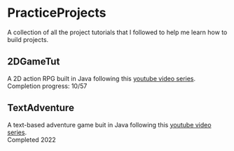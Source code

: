 # PracticeProjects
A collection of all the project tutorials that I followed to help me learn how to build projects.

## 2DGameTut
A 2D action RPG built in Java following this [youtube video series](https://youtube.com/playlist?list=PL_QPQmz5C6WUF-pOQDsbsKbaBZqXj4qSq&si=JTNF5EKiDB5Tjv-a).  
Completion progress: 10/57

## TextAdventure
A text-based adventure game buit in Java following this [youtube video series](https://youtube.com/playlist?list=PL_QPQmz5C6WUMB0xEMZosWbyQo_Kil0Fb&si=81b0Og3rDpZvjHHW).  
Completed 2022